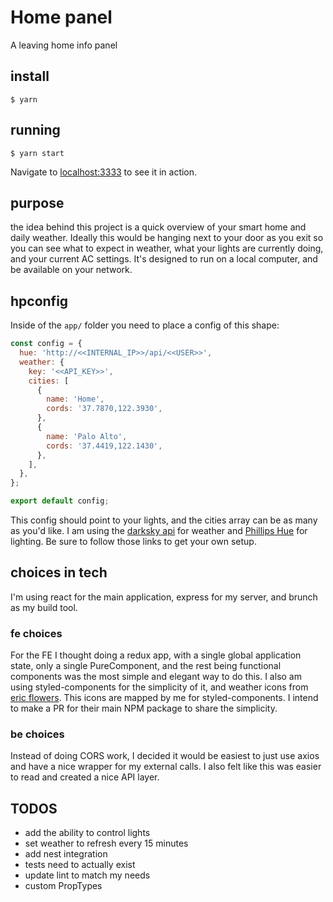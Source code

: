 # Home panel
A leaving home info panel

## install

    $ yarn

## running

    $ yarn start

Navigate to [localhost:3333](http://localhost:3333/) to see it in action.

## purpose

the idea behind this project is a quick overview of your smart home and daily weather. Ideally this would be hanging next to your door as you exit so you can see what to expect in weather, what your lights are currently doing, and your current AC settings. It's designed to run on a local computer, and be available on your network.

## hpconfig

Inside of the `app/` folder you need to place a config of this shape:

```js
const config = {
  hue: 'http://<<INTERNAL_IP>>/api/<<USER>>',
  weather: {
    key: '<<API_KEY>>',
    cities: [
      {
        name: 'Home',
        cords: '37.7870,122.3930',
      },
      {
        name: 'Palo Alto',
        cords: '37.4419,122.1430',
      },
    ],
  },
};

export default config;
```

This config should point to your lights, and the cities array can be as many as you'd like. I am using the [darksky api](https://darksky.net/dev) for weather and [Phillips Hue](https://www.developers.meethue.com/) for lighting. Be sure to follow those links to get your own setup.

## choices in tech

I'm using react for the main application, express for my server, and brunch as my build tool.

### fe choices

For the FE I thought doing a redux app, with a single global application state, only a single PureComponent, and the rest being functional components was the most simple and elegant way to do this. I also am using styled-components for the simplicity of it, and weather icons from [eric flowers](https://github.com/erikflowers/weather-icons). This icons are mapped by me for styled-components. I intend to make a PR for their main NPM package to share the simplicity.

### be choices

Instead of doing CORS work, I decided it would be easiest to just use axios and have a nice wrapper for my external calls. I also felt like this was easier to read and created a nice API layer.

## TODOS

  * add the ability to control lights
  * set weather to refresh every 15 minutes
  * add nest integration
  * tests need to actually exist
  * update lint to match my needs
  * custom PropTypes
